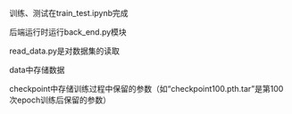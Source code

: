 训练、测试在train_test.ipynb完成

后端运行时运行back_end.py模块

read_data.py是对数据集的读取

data中存储数据

checkpoint中存储训练过程中保留的参数（如“checkpoint100.pth.tar”是第100次epoch训练后保留的参数）
